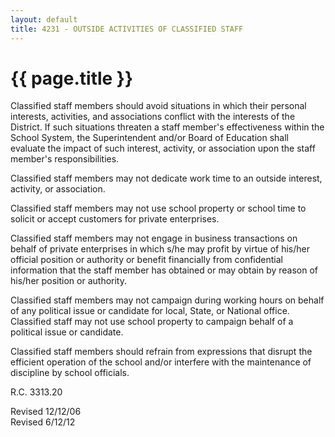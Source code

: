 ```yaml
---
layout: default
title: 4231 - OUTSIDE ACTIVITIES OF CLASSIFIED STAFF
---
```


{{ page.title }}
================

Classified staff members should avoid situations in which their personal
interests, activities, and associations conflict with the interests of
the District. If such situations threaten a staff member's effectiveness
within the School System, the Superintendent and/or Board of Education
shall evaluate the impact of such interest, activity, or association
upon the staff member's responsibilities.

Classified staff members may not dedicate work time to an outside
interest, activity, or association.

Classified staff members may not use school property or school time to
solicit or accept customers for private enterprises.

Classified staff members may not engage in business transactions on
behalf of private enterprises in which s/he may profit by virtue of
his/her official position or authority or benefit financially from
confidential information that the staff member has obtained or may
obtain by reason of his/her position or authority.

Classified staff members may not campaign during working hours on behalf
of any political issue or candidate for local, State, or National
office. Classified staff may not use school property to campaign behalf
of a political issue or candidate.

Classified staff members should refrain from expressions that disrupt
the efficient operation of the school and/or interfere with the
maintenance of discipline by school officials.

R.C. 3313.20

Revised 12/12/06\
 Revised 6/12/12
